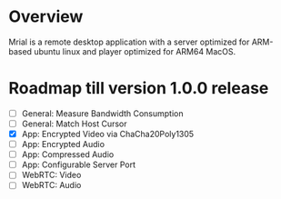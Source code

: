 # Overview
Mrial is a remote desktop application with a server optimized for ARM-based ubuntu linux and player optimized for ARM64 MacOS.

# Roadmap till version 1.0.0 release

- [ ] General: Measure Bandwidth Consumption
- [ ] General: Match Host Cursor
- [x] App: Encrypted Video via ChaCha20Poly1305
- [ ] App: Encrypted Audio
- [ ] App: Compressed Audio
- [ ] App: Configurable Server Port
- [ ] WebRTC: Video
- [ ] WebRTC: Audio

